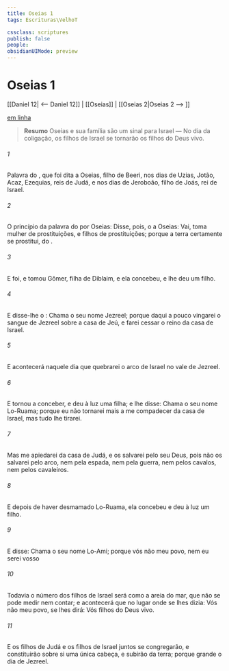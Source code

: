 ```yaml
---
title: Oseias 1
tags: Escrituras\VelhoT

cssclass: scriptures
publish: false
people:
obsidianUIMode: preview
---
```


# Oseias 1
[[Daniel 12| <-- Daniel 12]] | [[Oseias]] | [[Oseias 2|Oseias 2 --> ]]

[em linha](https://churchofjesuschrist.org/study/scriptures/ot/hosea/1?lang=por)

> __Resumo__
Oseias e sua família são um sinal para Israel — No dia da coligação, os filhos de Israel se tornarão os filhos do Deus vivo.

###### 1 
Palavra do , que foi dita a Oseias, filho de Beeri, nos dias de Uzias, Jotão, Acaz, Ezequias, reis de Judá, e nos dias de Jeroboão, filho de Joás, rei de Israel.

###### 2 
O princípio da palavra do  por Oseias: Disse, pois, o  a Oseias: Vai, toma  mulher de prostituições, e filhos de prostituições; porque a terra certamente se prostitui,  do .

###### 3 
E foi, e tomou Gômer, filha de Diblaim, e ela concebeu, e lhe deu um filho.

###### 4 
E disse-lhe o : Chama o seu nome Jezreel; porque daqui a pouco vingarei o sangue de Jezreel sobre a casa de Jeú, e farei cessar o reino da casa de Israel.

###### 5 
E acontecerá naquele dia que quebrarei o arco de Israel no vale de Jezreel.

###### 6 
E tornou  a conceber, e deu à luz uma filha; e  lhe disse: Chama o seu nome Lo-Ruama; porque eu não tornarei mais a me compadecer da casa de Israel, mas tudo lhe tirarei.

###### 7 
Mas me apiedarei da casa de Judá, e os salvarei pelo  seu Deus, pois não os salvarei pelo arco, nem pela espada, nem pela guerra, nem pelos cavalos, nem pelos cavaleiros.

###### 8 
E depois de haver desmamado Lo-Ruama, ela concebeu e deu à luz um filho.

###### 9 
E  disse: Chama o seu nome Lo-Ami; porque vós não  meu povo, nem eu serei vosso 

###### 10 
Todavia o número dos filhos de Israel será como a areia do mar, que não se pode medir nem contar; e acontecerá que no lugar onde se lhes dizia: Vós não  meu povo, se lhes dirá: Vós  filhos do Deus vivo.

###### 11 
E os filhos de Judá e os filhos de Israel juntos se congregarão, e constituirão sobre si uma única cabeça, e subirão da terra; porque grande  o dia de Jezreel.

